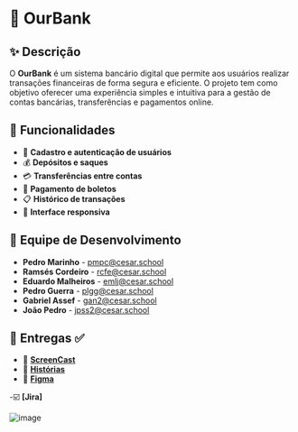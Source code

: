 # 💼 OurBank  

## ✨ Descrição  

O **OurBank** é um sistema bancário digital que permite aos usuários realizar transações financeiras de forma segura e eficiente. O projeto tem como objetivo oferecer uma experiência simples e intuitiva para a gestão de contas bancárias, transferências e pagamentos online.  

## 🏦 Funcionalidades  

- 🔐 **Cadastro e autenticação de usuários**  
- 💰 **Depósitos e saques**  
- 💳 **Transferências entre contas**  
- 📝 **Pagamento de boletos**  
- 📋 **Histórico de transações**  
- 🔄 **Interface responsiva**  

## 👥 Equipe de Desenvolvimento  

- **Pedro Marinho** - [pmpc@cesar.school](mailto:pmpc@cesar.school)  
- **Ramsés Cordeiro** - [rcfe@cesar.school](mailto:rcfe@cesar.school)  
- **Eduardo Malheiros** - [emlj@cesar.school](mailto:emlj@cesar.school)  
- **Pedro Guerra** - [plgg@cesar.school](mailto:plgg@cesar.school)  
- **Gabriel Assef** - [gan2@cesar.school](mailto:gan2@cesar.school)  
- **João Pedro** - [jpss2@cesar.school](mailto:jpss2@cesar.school)  

## 📌 Entregas ✅  

- 🎥 **[ScreenCast](https://youtu.be/nCc-PJLTWtI)**  
- 📜 **[Histórias](https://docs.google.com/document/d/1HHwyVGDV9mDbKPOPNY3w_44t8ogTdfDoCfbXqBbPZAg/edit?tab=t.0)**  
- 🎨 **[Figma](https://www.figma.com/design/NYC3pjOZ907M1dED6jAv9v/Aplicativo-de-banco-no-figma-(Community)?node-id=1-6&t=m42MUQDf7uW0hawO-1)**

-☑️  **[Jira]** 

![image](https://github.com/user-attachments/assets/d9bed9d7-e133-4aa6-a57e-e700b6b1cd0f)


